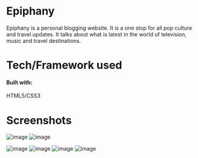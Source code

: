 # Epiphany
Epiphany is a personal blogging website. It is a one stop for all pop culture and travel updates. It talks about what is latest in the world of television, music and travel destinations.

# Tech/Framework used
#### Built with:
HTML5/CSS3

# Screenshots

![image](https://user-images.githubusercontent.com/55214400/112274529-d3d76580-8c3b-11eb-8ede-f6175e22ca81.png)
![image](https://user-images.githubusercontent.com/55214400/112275532-f322c280-8c3c-11eb-9aa5-58e1a4b8a16e.png)

![image](https://user-images.githubusercontent.com/55214400/112274769-1c8f1e80-8c3c-11eb-8969-f57a207dc5f6.png)
![image](https://user-images.githubusercontent.com/55214400/112274793-2153d280-8c3c-11eb-9c16-7a419369b028.png)
![image](https://user-images.githubusercontent.com/55214400/112274808-24e75980-8c3c-11eb-94ca-a4366b278d34.png)
![image](https://user-images.githubusercontent.com/55214400/112274833-2b75d100-8c3c-11eb-9cf0-4f0868d35cb9.png)




